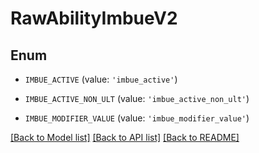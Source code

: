# RawAbilityImbueV2


## Enum

* `IMBUE_ACTIVE` (value: `'imbue_active'`)

* `IMBUE_ACTIVE_NON_ULT` (value: `'imbue_active_non_ult'`)

* `IMBUE_MODIFIER_VALUE` (value: `'imbue_modifier_value'`)

[[Back to Model list]](../README.md#documentation-for-models) [[Back to API list]](../README.md#documentation-for-api-endpoints) [[Back to README]](../README.md)


